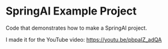 # SpringAI Example Project

Code that demonstrates how to make a SpringAI project.

I made it for the YouTube video: https://youtu.be/pbpaIZ_adQA
